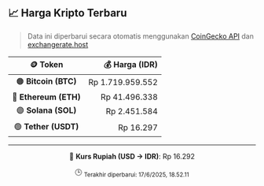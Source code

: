 

<!-- HARGA_KRIPTO -->
## 📈 Harga Kripto Terbaru

> Data ini diperbarui secara otomatis menggunakan [CoinGecko API](https://www.coingecko.com/) dan [exchangerate.host](https://exchangerate.host/)

<div align="center">

| 🪙 Token | 💰 Harga (IDR) |
|:------:|---------------:|
| 🟠 **Bitcoin (BTC)**   | Rp 1.719.959.552 |
| 🔵 **Ethereum (ETH)**  | Rp 41.496.338 |
| 🟣 **Solana (SOL)**    | Rp 2.451.584 |
| 🟢 **Tether (USDT)**   | Rp 16.297 |

---

💱 **Kurs Rupiah (USD → IDR)**: Rp 16.292

🕒 <sub>Terakhir diperbarui: 17/6/2025, 18.52.11</sub>

</div>
<!-- /HARGA_KRIPTO -->